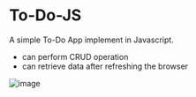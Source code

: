 # To-Do-JS

A simple To-Do App implement in Javascript.
 - can perform CRUD operation
 - can retrieve data after refreshing the browser

![image](https://github.com/AryanTele/To-Do-JS/assets/58328909/56ef741d-0a3c-420c-b031-bc80db55782b)
